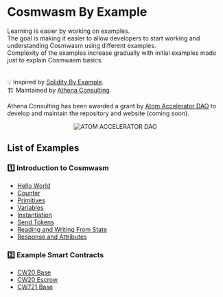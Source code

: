 # Cosmwasm By Example 
Learning is easier by working on examples. <br>
The goal is making it easier to allow developers to start working and understanding Cosmwasm using different examples. <br>
Complexity of the examples increase gradually with initial examples made just to explain Cosmwasm basics. <br>
<br>
<br>
:bulb: Inspired by [Solidity By Example](https://www.solidity-by-example.org). <br>
:building_construction: Maintained by [Athena Consulting](https://www.athenaconsulting.io). <br>

Athena Consulting has been awarded a grant by [Atom Accelerator DAO](https://www.atomaccelerator.com/) to develop and maintain the repository and website (coming soon). 
<p align="center">
  <img src="https://i.ibb.co/GcV0mm9/Fe-DE34jb-400x400-1.jpg" alt="ATOM ACCELERATOR DAO"/>
</p>

## List of Examples
### :one: Introduction to Cosmwasm
- [Hello World](https://github.com/athena-consulting/cosmwasm-by-example/tree/main/hello-world)
- [Counter](https://github.com/athena-consulting/cosmwasm-by-example/tree/main/counter)
- [Primitives](https://github.com/athena-consulting/cosmwasm-by-example/tree/main/primitives)
- [Variables](https://github.com/athena-consulting/cosmwasm-by-example/tree/main/variables)
-  [Instantiation](https://github.com/athena-consulting/cosmwasm-by-example/tree/main/instantiation)
-  [Send Tokens](https://github.com/athena-consulting/cosmwasm-by-example/tree/main/send-tokens)    
- [Reading and Writing From State](https://github.com/athena-consulting/cosmwasm-by-example/tree/main/read-write-state)
- [Response and Attributes](https://github.com/athena-consulting/cosmwasm-by-example/tree/main/responses-attributes)

### :two: Example Smart Contracts
- [CW20 Base](https://github.com/athena-consulting/cosmwasm-by-example/tree/main/cw20-base)
- [CW20 Escrow](https://github.com/athena-consulting/cosmwasm-by-example/tree/main/cw20-escrow)
- [CW721 Base](https://github.com/athena-consulting/cosmwasm-by-example/tree/main/cw721-base)